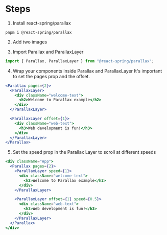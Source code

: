 # Steps

1. Install react-spring/parallax

```
pnpm i @react-spring/parallax
```

2. Add two images

3. Import Parallax and ParallaxLayer

```jsx
import { Parallax, ParallaxLayer } from "@react-spring/parallax";
```

4. Wrap your components inside Parallax and ParallaxLayer
   It's important to set the pages prop and the offset.

```jsx
<Parallax pages={2}>
  <ParallaxLayer>
    <div className="welcome-text">
      <h2>Welcome to Parallax example</h2>
    </div>
  </ParallaxLayer>

  <ParallaxLayer offset={1}>
    <div className="web-text">
      <h3>Web development is fun!</h3>
    </div>
  </ParallaxLayer>
</Parallax>
```

5. Set the speed prop in the Parallax Layer to scroll at different speeds

```jsx
<div className="App">
  <Parallax pages={2}>
    <ParallaxLayer speed={1}>
      <div className="welcome-text">
        <h2>Welcome to Parallax example</h2>
      </div>
    </ParallaxLayer>

    <ParallaxLayer offset={1} speed={0.5}>
      <div className="web-text">
        <h3>Web development is fun!</h3>
      </div>
    </ParallaxLayer>
  </Parallax>
</div>
```
